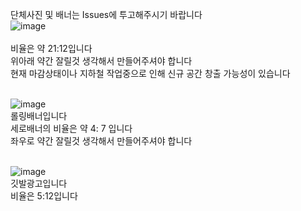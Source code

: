 

단체사진 및 배너는 Issues에 투고해주시기 바랍니다
<BR>
![image](https://github.com/user-attachments/assets/0457faa9-8316-4443-8063-cd10dd3cd4f4)
<BR>
<BR>비율은 약 21:12입니다
<BR>위아래 약간 잘릴것 생각해서 만들어주셔야 합니다
<BR>현재 마감상태이나 지하철 작업중으로 인해 신규 공간 창출 가능성이 있습니다

<BR>![image](https://github.com/user-attachments/assets/0178cfaf-035e-4d7a-8437-ed96a1d281a7)
<BR>롤링배너입니다
<BR>세로배너의 비율은 약 4: 7 입니다
<BR>좌우로 약간 잘릴것 생각해서 만들어주셔야 합니다


<BR>![image](https://github.com/user-attachments/assets/14a790c5-d598-4d89-a1d6-98a0c1063b21)
<BR>깃발광고입니다
<BR>비율은 5:12입니다
